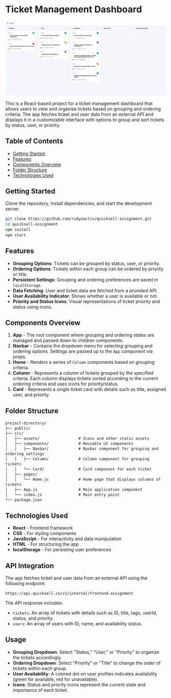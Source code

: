 # Ticket Management Dashboard

![Ticket Management Dashboard](kanban.png)

This is a React-based project for a ticket management dashboard that allows users to view and organize tickets based on grouping and ordering criteria. The app fetches ticket and user data from an external API and displays it in a customizable interface with options to group and sort tickets by status, user, or priority.

## Table of Contents

- [Getting Started](#getting-started)
- [Features](#features)
- [Components Overview](#components-overview)
- [Folder Structure](#folder-structure)
- [Technologies Used](#technologies-used)

## Getting Started

Clone the repository, install dependencies, and start the development server.

```bash
git clone https://github.com/rudyoactiv/quicksell-assignment.git
cd quicksell-assignment 
npm install
npm start
```

## Features

- **Grouping Options**: Tickets can be grouped by status, user, or priority.
- **Ordering Options**: Tickets within each group can be ordered by priority or title.
- **Persistent Settings**: Grouping and ordering preferences are saved in `localStorage`.
- **Data Fetching**: User and ticket data are fetched from a provided API.
- **User Availability Indicator**: Shows whether a user is available or not.
- **Priority and Status Icons**: Visual representations of ticket priority and status using icons.

## Components Overview

1. **App** - The root component where grouping and ordering states are managed and passed down to children components.
2. **Navbar** - Contains the dropdown menu for selecting grouping and ordering options. Settings are passed up to the `App` component via props.
3. **Home** - Renders a series of `Column` components based on grouping criteria.
4. **Column** - Represents a column of tickets grouped by the specified criteria. Each column displays tickets sorted according to the current ordering criteria and uses icons for priority/status.
5. **Card** - Represents a single ticket card with details such as title, assigned user, and priority.

## Folder Structure

```plaintext
project-directory/
├── public/
├── src/
│   ├── assets/                 # Icons and other static assets
│   ├── components/             # Reusable UI components
│   │   ├── Navbar/             # Navbar component for grouping and ordering settings
│   │   ├── Column/             # Column component for grouping tickets
│   │   └── Card/               # Card component for each ticket
│   ├── pages/
│   │   └── Home.js             # Home page that displays columns of tickets
│   ├── App.js                  # Main application component
│   └── index.js                # Main entry point
└── package.json
```

## Technologies Used

- **React** - Frontend framework
- **CSS** - For styling components
- **JavaScript** - For interactivity and data manipulation
- **HTML** - For structuring the app
- **localStorage** - For persisting user preferences

## API Integration

The app fetches ticket and user data from an external API using the following endpoint:

```plaintext
https://api.quicksell.co/v1/internal/frontend-assignment
```

The API response includes:
- `tickets`: An array of tickets with details such as ID, title, tags, userId, status, and priority.
- `users`: An array of users with ID, name, and availability status.

## Usage

- **Grouping Dropdown**: Select "Status," "User," or "Priority" to organize the tickets accordingly.
- **Ordering Dropdown**: Select "Priority" or "Title" to change the order of tickets within each group.
- **User Availability**: A colored dot on user profiles indicates availability (green for available, red for unavailable).
- **Icons**: Status and priority icons represent the current state and importance of each ticket.

